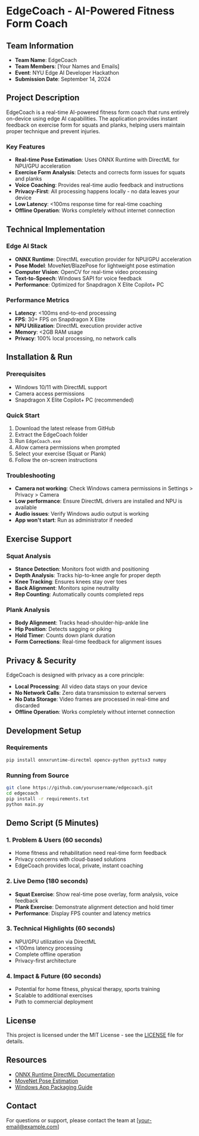 # EdgeCoach - AI-Powered Fitness Form Coach

## Team Information
- **Team Name**: EdgeCoach
- **Team Members**: [Your Names and Emails]
- **Event**: NYU Edge AI Developer Hackathon
- **Submission Date**: September 14, 2024

## Project Description

EdgeCoach is a real-time AI-powered fitness form coach that runs entirely on-device using edge AI capabilities. The application provides instant feedback on exercise form for squats and planks, helping users maintain proper technique and prevent injuries.

### Key Features
- **Real-time Pose Estimation**: Uses ONNX Runtime with DirectML for NPU/GPU acceleration
- **Exercise Form Analysis**: Detects and corrects form issues for squats and planks
- **Voice Coaching**: Provides real-time audio feedback and instructions
- **Privacy-First**: All processing happens locally - no data leaves your device
- **Low Latency**: <100ms response time for real-time coaching
- **Offline Operation**: Works completely without internet connection

## Technical Implementation

### Edge AI Stack
- **ONNX Runtime**: DirectML execution provider for NPU/GPU acceleration
- **Pose Model**: MoveNet/BlazePose for lightweight pose estimation
- **Computer Vision**: OpenCV for real-time video processing
- **Text-to-Speech**: Windows SAPI for voice feedback
- **Performance**: Optimized for Snapdragon X Elite Copilot+ PC

### Performance Metrics
- **Latency**: <100ms end-to-end processing
- **FPS**: 30+ FPS on Snapdragon X Elite
- **NPU Utilization**: DirectML execution provider active
- **Memory**: <2GB RAM usage
- **Privacy**: 100% local processing, no network calls

## Installation & Run

### Prerequisites
- Windows 10/11 with DirectML support
- Camera access permissions
- Snapdragon X Elite Copilot+ PC (recommended)

### Quick Start
1. Download the latest release from GitHub
2. Extract the EdgeCoach folder
3. Run `EdgeCoach.exe`
4. Allow camera permissions when prompted
5. Select your exercise (Squat or Plank)
6. Follow the on-screen instructions

### Troubleshooting
- **Camera not working**: Check Windows camera permissions in Settings > Privacy > Camera
- **Low performance**: Ensure DirectML drivers are installed and NPU is available
- **Audio issues**: Verify Windows audio output is working
- **App won't start**: Run as administrator if needed

## Exercise Support

### Squat Analysis
- **Stance Detection**: Monitors foot width and positioning
- **Depth Analysis**: Tracks hip-to-knee angle for proper depth
- **Knee Tracking**: Ensures knees stay over toes
- **Back Alignment**: Monitors spine neutrality
- **Rep Counting**: Automatically counts completed reps

### Plank Analysis
- **Body Alignment**: Tracks head-shoulder-hip-ankle line
- **Hip Position**: Detects sagging or piking
- **Hold Timer**: Counts down plank duration
- **Form Corrections**: Real-time feedback for alignment issues

## Privacy & Security

EdgeCoach is designed with privacy as a core principle:
- **Local Processing**: All video data stays on your device
- **No Network Calls**: Zero data transmission to external servers
- **No Data Storage**: Video frames are processed in real-time and discarded
- **Offline Operation**: Works completely without internet connection

## Development Setup

### Requirements
```bash
pip install onnxruntime-directml opencv-python pyttsx3 numpy
```

### Running from Source
```bash
git clone https://github.com/yourusername/edgecoach.git
cd edgecoach
pip install -r requirements.txt
python main.py
```

## Demo Script (5 Minutes)

### 1. Problem & Users (60 seconds)
- Home fitness and rehabilitation need real-time form feedback
- Privacy concerns with cloud-based solutions
- EdgeCoach provides local, private, instant coaching

### 2. Live Demo (180 seconds)
- **Squat Exercise**: Show real-time pose overlay, form analysis, voice feedback
- **Plank Exercise**: Demonstrate alignment detection and hold timer
- **Performance**: Display FPS counter and latency metrics

### 3. Technical Highlights (60 seconds)
- NPU/GPU utilization via DirectML
- <100ms latency processing
- Complete offline operation
- Privacy-first architecture

### 4. Impact & Future (60 seconds)
- Potential for home fitness, physical therapy, sports training
- Scalable to additional exercises
- Path to commercial deployment

## License

This project is licensed under the MIT License - see the [LICENSE](LICENSE) file for details.

## Resources

- [ONNX Runtime DirectML Documentation](https://onnxruntime.ai/docs/execution-providers/DirectML-ExecutionProvider.html)
- [MoveNet Pose Estimation](https://www.tensorflow.org/hub/tutorials/movenet)
- [Windows App Packaging Guide](https://docs.microsoft.com/en-us/windows/msix/)

## Contact

For questions or support, please contact the team at [your-email@example.com]
